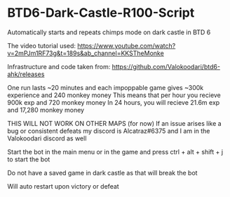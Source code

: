 # BTD6-Dark-Castle-R100-Script
Automatically starts and repeats chimps mode on dark castle in BTD 6



The video tutorial used: https://www.youtube.com/watch?v=2mPJm1RF73g&t=189s&ab_channel=KKSTheMonke


Infrastructure and code taken from: https://github.com/Valokoodari/btd6-ahk/releases

One run lasts ~20 minutes and each impoppable game gives ~300k experience and 240 monkey money
This means that per hour you recieve 900k exp and 720 monkey money
In 24 hours, you will recieve 21.6m exp and 17,280 monkey money

THIS WILL NOT WORK ON OTHER MAPS (for now)
If an issue arises like a bug or consistent defeats my discord is Alcatraz#6375 and I am in the Valokoodari discord as well


Start the bot in the main menu or in the game and press ctrl + alt + shift + j to start the bot



Do not have a saved game in dark castle as that will break the bot


Will auto restart upon victory or defeat
